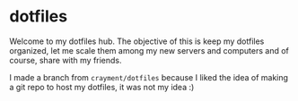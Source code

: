 # dotfiles
Welcome to my dotfiles hub. The objective of this is keep my dotfiles organized, let me scale them among my new servers and computers and of course, share with my friends.

I made a branch from `crayment/dotfiles` because I liked the idea of making a git repo to host my dotfiles, it was not my idea :)
